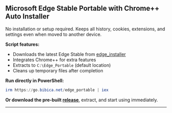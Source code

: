 ## Microsoft Edge Stable Portable with Chrome++ Auto Installer

No installation or setup required. Keeps all history, cookies, extensions, and settings even when moved to another device.

**Script features:**

* Downloads the latest Edge Stable from [edge\_installer](https://github.com/bibicadotnet/edge_installer)
* Integrates Chrome++ for extra features
* Extracts to `C:\Edge_Portable` (default location)
* Cleans up temporary files after completion

**Run directly in PowerShell:**

```powershell
irm https://go.bibica.net/edge_portable | iex
```

**Or download the pre-built [release](https://github.com/bibicadotnet/microsoft-edge-portable/releases/latest)**, extract, and start using immediately.

---
